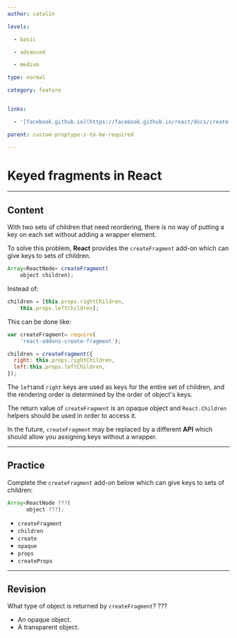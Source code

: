 ```yaml
---
author: catalin

levels:

  - basic

  - advanced

  - medium

type: normal

category: feature


links:

  - '[facebook.github.io](https://facebook.github.io/react/docs/create-fragment.html){website}'

parent: custom-proptype-s-to-be-required

---
```


# Keyed fragments in **React**

---
## Content

With two sets of children that need reordering, there is no way of putting a key on each set without adding a wrapper element.

To solve this problem, **React** provides the `createFragment` add-on which can give keys to sets of children.

```javascript
Array<ReactNode> createFragment(
    object children);

```

Instead of:
```javascript
children = [this.props.rightChildren,
    this.props.leftChildren];
```
This can be done like:
```javascript
var createFragment= require(
    'react-addons-create-fragment');

children = createFragment({
  right: this.props.rightChildren,
  left:this.props.leftChildren,
});
```

The `left`and `right` keys are used as keys for the entire set of children, and the rendering order is determined by the order of object's keys.

The return value of `createFragment`  is an opaque object and `React.Children` helpers should be used in order to access it.

In the future, `createFragment` may be replaced by a different **API** which should allow you assigning keys without a wrapper.

---
## Practice

Complete the `createFragment` add-on below which can give keys to sets of children:

```javascript
Array<ReactNode ???(
      object ???);
```


* `createFragment`
* `children`
* `create`
* `opaque`
* `props`
* `createProps`

---
## Revision

What type of object is returned by `createFragment`? ???


* An opaque object.
* A transparent object.

